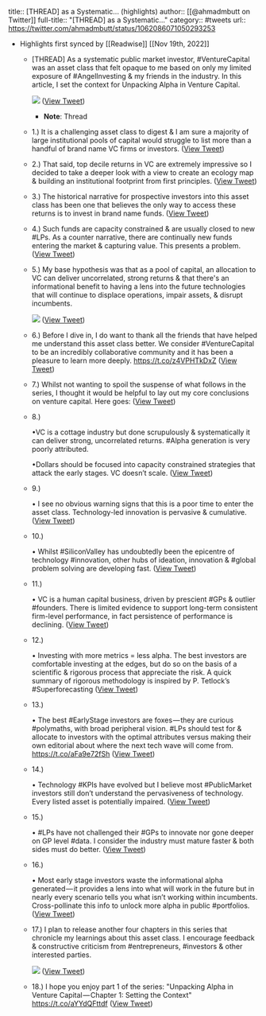 title:: [THREAD] as a Systematic... (highlights)
author:: [[@ahmadmbutt on Twitter]]
full-title:: "[THREAD] as a Systematic..."
category:: #tweets
url:: https://twitter.com/ahmadmbutt/status/1062086071050293253

- Highlights first synced by [[Readwise]] [[Nov 19th, 2022]]
	- [THREAD] As a systematic public market investor, #VentureCapital was an asset class that felt opaque to me based on only my limited exposure of #AngelInvesting & my friends in the industry. In this article, I set the context for Unpacking Alpha in Venture Capital. 
	  
	  ![](https://pbs.twimg.com/media/Dr1Jpi3VAAATJ4N.jpg) ([View Tweet](https://twitter.com/ahmadmbutt/status/1062086071050293253))
		- **Note**: Thread
	- 1.) It is a challenging asset class to digest & I am sure a majority of large institutional pools of capital would struggle to list more than a handful of brand name VC firms or investors. ([View Tweet](https://twitter.com/ahmadmbutt/status/1062086161349382144))
	- 2.) That said, top decile returns in VC are extremely impressive so I decided to take a deeper look with a view to create an ecology map & building an institutional footprint from first principles. ([View Tweet](https://twitter.com/ahmadmbutt/status/1062086821335760898))
	- 3.) The historical narrative for prospective investors into this asset class has been one that believes the only way to access these returns is to invest in brand name funds. ([View Tweet](https://twitter.com/ahmadmbutt/status/1062086955431849984))
	- 4.) Such funds are capacity constrained & are usually closed to new #LPs. As a counter narrative, there are continually new funds entering the market & capturing value. This presents a problem. ([View Tweet](https://twitter.com/ahmadmbutt/status/1062086997857185793))
	- 5.) My base hypothesis was that as a pool of capital, an allocation to VC can deliver uncorrelated, strong returns & that there's an informational benefit to having a lens into the future technologies that will continue to displace operations, impair assets, & disrupt incumbents. 
	  
	  ![](https://pbs.twimg.com/media/Dr1NCwaVYAEEU2_.jpg) ([View Tweet](https://twitter.com/ahmadmbutt/status/1062089804131827712))
	- 6.) Before I dive in, I do want to thank all the friends that have helped me understand this asset class better. We consider #VentureCapital to be an incredibly collaborative community and it has been a pleasure to learn more deeply. https://t.co/z4VPHTkDxZ ([View Tweet](https://twitter.com/ahmadmbutt/status/1062089918632116224))
	- 7.) Whilst not wanting to spoil the suspense of what follows in the series, I thought it would be helpful to lay out my core conclusions on venture capital. Here goes: ([View Tweet](https://twitter.com/ahmadmbutt/status/1062093048581185536))
	- 8.)
	  
	  •VC is a cottage industry but done scrupulously & systematically it can deliver strong, uncorrelated returns. #Alpha generation is very poorly attributed.
	  
	  •Dollars should be focused into capacity constrained strategies that attack the early stages. VC doesn’t scale. ([View Tweet](https://twitter.com/ahmadmbutt/status/1062094418046541824))
	- 9.)
	  
	  • I see no obvious warning signs that this is a poor time to enter the asset class. Technology-led innovation is pervasive & cumulative. ([View Tweet](https://twitter.com/ahmadmbutt/status/1062094764600971266))
	- 10.)
	  
	  • Whilst #SiliconValley has undoubtedly been the epicentre of technology #innovation, other hubs of ideation, innovation & #global problem solving are developing fast. ([View Tweet](https://twitter.com/ahmadmbutt/status/1062094994322939904))
	- 11.)
	  
	  • VC is a human capital business, driven by prescient #GPs & outlier #founders. There is limited evidence to support long-term consistent firm-level performance, in fact persistence of performance is declining. ([View Tweet](https://twitter.com/ahmadmbutt/status/1062095219120918532))
	- 12.)
	  
	  • Investing with more metrics = less alpha. The best investors are comfortable investing at the edges, but do so on the basis of a scientific & rigorous process that appreciate the risk. A quick summary of rigorous methodology is inspired by  P. Tetlock’s #Superforecasting ([View Tweet](https://twitter.com/ahmadmbutt/status/1062095602744475648))
	- 13.)
	  
	  • The best #EarlyStage investors are foxes — they are curious #polymaths, with broad peripheral vision. #LPs should test for & allocate to investors with the optimal attributes versus making their own editorial about where the next tech wave will come from. https://t.co/aFa9e72fSh ([View Tweet](https://twitter.com/ahmadmbutt/status/1062097695593119745))
	- 14.)
	  
	  • Technology #KPIs have evolved but I believe most #PublicMarket investors still don’t understand the pervasiveness of technology. Every listed asset is potentially impaired. ([View Tweet](https://twitter.com/ahmadmbutt/status/1062097923134156800))
	- 15.)
	  
	  • #LPs have not challenged their #GPs to innovate nor gone deeper on GP level #data. I consider the industry must mature faster & both sides must do better. ([View Tweet](https://twitter.com/ahmadmbutt/status/1062098394297126912))
	- 16.)
	  
	  • Most early stage investors waste the informational alpha generated — it provides a lens into what will work in the future but in nearly every scenario tells you what isn’t working within incumbents. Cross-pollinate this info to unlock more alpha in public #portfolios. ([View Tweet](https://twitter.com/ahmadmbutt/status/1062098733431771136))
	- 17.) I plan to release another four chapters in this series that chronicle my learnings about this asset class. I encourage feedback & constructive criticism from #entrepreneurs, #investors & other interested parties. 
	  
	  ![](https://pbs.twimg.com/media/Dr1VX2ZUwAEpHm1.jpg) ([View Tweet](https://twitter.com/ahmadmbutt/status/1062098977166934017))
	- 18.) I hope you enjoy part 1 of the series: "Unpacking Alpha in Venture Capital — Chapter 1: Setting the Context" https://t.co/aYYdQFttdf ([View Tweet](https://twitter.com/ahmadmbutt/status/1062099114375168003))